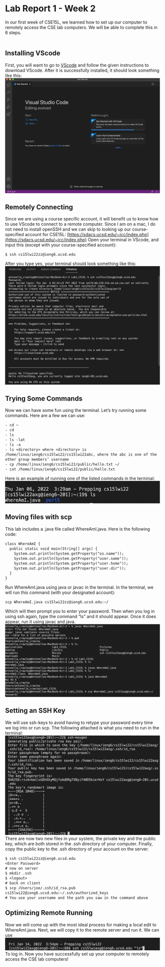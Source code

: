 # Lab Report 1 - Week 2
In our first week of CSE15L, we learned how to set up our computer to remotely access the CSE lab computers. We will be able to complete this in 6 steps.
<br/><br/>

## Installing VScode
First, you will want to go to [VScode](https://code.visualstudio.com/) and follow the given instructions to download VScode. After it is successfully installed, it should look something like this:
![Image](VScode1.png)

## Remotely Connecting
Since we are using a course specific account, it will benefit us to know how to use VScode to connect to a remote computer. Since I am on a mac, I do not need to install openSSH and we can skip to looking up our course-specified account for CSE15L:
[https://sdacs.ucsd.edu/~icc/index.php](https://sdacs.ucsd.edu/~icc/index.php)
Open your terminal in VScode, and input this (except with your course-specified account):
```
$ ssh cs15lwi22zz@ieng6.ucsd.edu
```
After you type yes, your terminal should look something like this:
![Image](RemotelyConnecting2.png)

## Trying Some Commands
Now we can have some fun using the terminal. Let’s try running some commands. Here are a few we can use:
```
- cd ~
- cd
- ls
- ls -lat
- ls -a
- ls <directory> where <directory> is /home/linux/ieng6/cs15lwi22/cs15lwi22abc, where the abc is one of the other group members’ username
- cp /home/linux/ieng6/cs15lwi22/public/hello.txt ~/
- cat /home/linux/ieng6/cs15lwi22/public/hello.txt
```
Here is an example of running one of the listed commands in the terminal:
![Image](Command3.png)

## Moving files with scp
This lab includes a .java file called WhereAmI.java. Here is the following code:
```
class WhereAmI {
  public static void main(String[] args) {
    System.out.println(System.getProperty("os.name"));
    System.out.println(System.getProperty("user.name"));
    System.out.println(System.getProperty("user.home"));
    System.out.println(System.getProperty("user.dir"));
  }
}
```
Run WhereAmI.java using java or javac in the terminal. 
In the terminal, we will run this command (with your designated account):
```
scp WhereAmI.java cs15lwi22zz@ieng6.ucsd.edu:~/
```
Which will then prompt you to enter your password. Then when you log in using ssh again, type the command “ls” and it should appear. Once it does appear, run it using javac and java. 
![Image](WhereAmIOutput4.png)

## Setting an SSH Key
We will use ssh-keys to avoid having to retype your password every time we log into or run scp. The following attached is what you need to run in the terminal:
![Image](SSH5.png)
There are now two new files in your system, the private key and the public key, which are both stored in the .ssh directory of your computer. Finally, copy the public key to the .ssh directory of your account on the server. 
```
$ ssh cs15lwi22zz@ieng6.ucsd.edu
<Enter Password>
# now on server
$ mkdir .ssh
$ <logout>
# back on client
$ scp /Users/joe/.ssh/id_rsa.pub cs15lwi22@ieng6.ucsd.edu:~/.ssh/authorized_keys
# You use your username and the path you saw in the command above
```
## Optimizing Remote Running
Now we will come up with the most ideal process for making a local edit to WhereAmI.java. Next, we will copy it to the remote server and run it. We can use
![Image](Step6.png)
To log in. Now you have successfully set up your computer to remotely access the CSE lab computers!